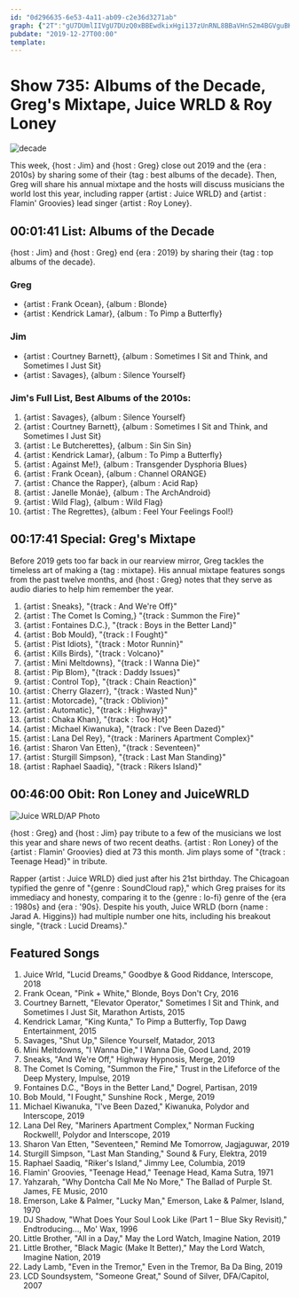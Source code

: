```yaml
---
id: "0d296635-6e53-4a11-ab09-c2e36d3271ab"
graph: {"2T":"gU7DUmlIIVgU7DUzQ0xBBEwdkixHgi137zUnRNL8BBaVHnS2m4BGVguBKkCfB4D8FBJSeO31ZhiBEP7SEFqz3GgF3x34jVQi0fu31lxXQBCg4X","TH":"","24O":""}
pubdate: "2019-12-27T00:00"
template: 
---
```






# Show 735: Albums of the Decade, Greg's Mixtape, Juice WRLD & Roy Loney

![decade](https://static.soundopinions.org/images/2019/albumdecade.png)

This week, {host : Jim} and {host : Greg} close out 2019 and the {era : 2010s} by sharing some of their {tag : best albums of the decade}. Then, Greg will share his annual mixtape and the hosts will discuss musicians the world lost this year, including rapper {artist : Juice WRLD} and {artist : Flamin' Groovies} lead singer {artist : Roy Loney}.



## 00:01:41 List: Albums of the Decade

{host : Jim} and {host : Greg} end {era : 2019} by sharing their {tag : top albums of the decade}.


### Greg

- {artist : Frank Ocean}, {album : Blonde}
- {artist : Kendrick Lamar}, {album : To Pimp a Butterfly}


### Jim

- {artist : Courtney Barnett}, {album : Sometimes I Sit and Think, and Sometimes I Just Sit}
- {artist : Savages}, {album : Silence Yourself}


### Jim's Full List, Best Albums of the 2010s:

1. {artist : Savages}, {album : Silence Yourself}
2. {artist : Courtney Barnett}, {album : Sometimes I Sit and Think, and Sometimes I Just Sit}
3. {artist : Le Butcherettes}, {album : Sin Sin Sin}
4. {artist : Kendrick Lamar}, {album : To Pimp a Butterfly}
5. {artist : Against Me!}, {album : Transgender Dysphoria Blues}
6. {artist : Frank Ocean}, {album : Channel ORANGE}
7. {artist : Chance the Rapper}, {album : Acid Rap}
8. {artist : Janelle Monáe}, {album : The ArchAndroid}
9. {artist : Wild Flag}, {album : Wild Flag}
10. {artist : The Regrettes}, {album : Feel Your Feelings Fool!}



## 00:17:41 Special: Greg's Mixtape

Before 2019 gets too far back in our rearview mirror,  Greg tackles the timeless art of making a {tag : mixtape}. His annual mixtape features songs from the past twelve months, and {host : Greg} notes that they serve as audio diaries to help him remember the year.

1. {artist : Sneaks}, "{track : And We're Off}"
2. {artist : The Comet Is Coming,} "{track : Summon the Fire}"
3. {artist : Fontaines D.C.}, "{track : Boys in the Better Land}"
4. {artist : Bob Mould}, "{track : I Fought}"
5. {artist : Pist Idiots}, "{track : Motor Runnin}"
6. {artist : Kills Birds}, "{track : Volcano}"
7. {artist : Mini Meltdowns}, "{track : I Wanna Die}"
8. {artist : Pip Blom}, "{track : Daddy Issues}"
9. {artist : Control Top}, "{track : Chain Reaction}"
10. {artist : Cherry Glazerr}, "{track : Wasted Nun}"
11. {artist : Motorcade}, "{track : Oblivion}"
12. {artist : Automatic}, "{track : Highway}"
13. {artist : Chaka Khan}, "{track : Too Hot}"
14. {artist : Michael Kiwanuka}, "{track : I've Been Dazed}"
15. {artist : Lana Del Rey}, "{track : Mariners Apartment Complex}"
16. {artist : Sharon Van Etten}, "{track : Seventeen}"
17. {artist : Sturgill Simpson}, "{track : Last Man Standing}"
18. {artist : Raphael Saadiq}, "{track : Rikers Island}"



## 00:46:00 Obit: Ron Loney and JuiceWRLD

![Juice WRLD/AP Photo](https://static.soundopinions.org/assets/735/24O0.jpg)

{host : Greg} and {host : Jim} pay tribute to a few of the musicians we lost this year and share news of two recent deaths. {artist : Ron Loney} of the {artist : Flamin' Groovies} died at 73 this month. Jim plays some of "{track : Teenage Head}" in tribute.

Rapper {artist : Juice WRLD} died just after his 21st birthday. The Chicagoan typified the genre of "{genre : SoundCloud rap}," which Greg praises for its immediacy and honesty, comparing it to the {genre : lo-fi} genre of the {era : 1980s} and {era : '90s}. Despite his youth, Juice WRLD (born {name : Jarad A. Higgins}) had multiple number one hits, including his breakout single, "{track : Lucid Dreams}."



## Featured Songs

1. Juice Wrld, "Lucid Dreams," Goodbye & Good Riddance, Interscope, 2018
2. Frank Ocean, "Pink + White," Blonde, Boys Don't Cry, 2016
3. Courtney Barnett, "Elevator Operator," Sometimes I Sit and Think, and Sometimes I Just Sit, Marathon Artists, 2015
4. Kendrick Lamar, "King Kunta," To Pimp a Butterfly, Top Dawg Entertainment, 2015
5. Savages, "Shut Up," Silence Yourself, Matador, 2013
6. Mini Meltdowns, "I Wanna Die," I Wanna Die, Good Land, 2019
7. Sneaks, "And We're Off," Highway Hypnosis, Merge, 2019
8. The Comet Is Coming, "Summon the Fire," Trust in the Lifeforce of the Deep Mystery, Impulse, 2019
9. Fontaines D.C., "Boys in the Better Land," Dogrel, Partisan, 2019
10. Bob Mould, "I Fought," Sunshine Rock , Merge, 2019
11. Michael Kiwanuka, "I've Been Dazed," Kiwanuka, Polydor and Interscope, 2019
12. Lana Del Rey, "Mariners Apartment Complex," Norman Fucking Rockwell!, Polydor and Interscope, 2019
13. Sharon Van Etten, "Seventeen," Remind Me Tomorrow, Jagjaguwar, 2019
14. Sturgill Simpson, "Last Man Standing," Sound & Fury, Elektra, 2019
15. Raphael Saadiq, "Riker's Island," Jimmy Lee, Columbia, 2019
16. Flamin' Groovies, "Teenage Head," Teenage Head, Kama Sutra, 1971
17. Yahzarah, "Why Dontcha Call Me No More," The Ballad of Purple St. James, FE Music, 2010
18. Emerson, Lake & Palmer, "Lucky Man," Emerson, Lake & Palmer, Island, 1970
19. DJ Shadow, "What Does Your Soul Look Like (Part 1 – Blue Sky Revisit)," Endtroducing..., Mo' Wax, 1996
20. Little Brother, "All in a Day," May the Lord Watch, Imagine Nation, 2019
21. Little Brother, "Black Magic (Make It Better)," May the Lord Watch, Imagine Nation, 2019
22. Lady Lamb, "Even in the Tremor," Even in the Tremor, Ba Da Bing, 2019
23. LCD Soundsystem, "Someone Great," Sound of Silver, DFA/Capitol, 2007